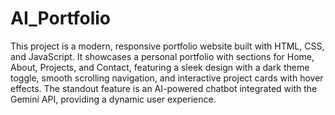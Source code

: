 # AI_Portfolio
 This project is a modern, responsive portfolio website built with HTML, CSS, and JavaScript. It showcases a personal portfolio with sections for Home, About, Projects, and Contact, featuring a sleek design with a dark theme toggle, smooth scrolling navigation, and interactive project cards with hover effects. The standout feature is an AI-powered chatbot integrated with the Gemini API, providing a dynamic user experience.
